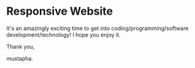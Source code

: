 # Responsive Website


It's an amazingly exciting time to get into coding/programming/software development/technology! I hope you enjoy it.

Thank you,

mustapha.
